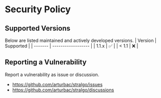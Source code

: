 # Security Policy

## Supported Versions

Below are listed maintained and actively developed versions.
| Version | Supported          |
| ------- | ------------------ |
| 1.1.x   | :white_check_mark: |
| < 1.1   | :x:                |

## Reporting a Vulnerability

Report a vulnerability as issue or discussion.

* https://github.com/arturbac/stralgo/issues
* https://github.com/arturbac/stralgo/discussions

